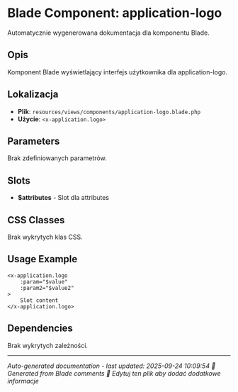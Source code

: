 # Blade Component: application-logo

Automatycznie wygenerowana dokumentacja dla komponentu Blade.

## Opis
Komponent Blade wyświetlający interfejs użytkownika dla application-logo.

## Lokalizacja
- **Plik**: `resources/views/components/application-logo.blade.php`
- **Użycie**: `<x-application.logo>`

## Parameters
Brak zdefiniowanych parametrów.

## Slots
- **$attributes** - Slot dla attributes

## CSS Classes
Brak wykrytych klas CSS.

## Usage Example
```blade
<x-application.logo
    :param="$value"
    :param2="$value2"
>
    Slot content
</x-application.logo>
```

## Dependencies
Brak wykrytych zależności.

---
*Auto-generated documentation - last updated: 2025-09-24 10:09:54*
*🤖 Generated from Blade comments*
*📝 Edytuj ten plik aby dodać dodatkowe informacje*